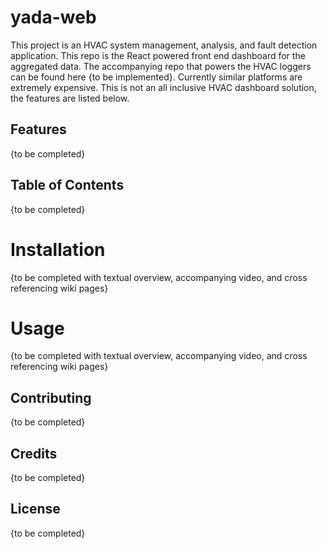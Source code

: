 # yada-web

This project is an HVAC system management, analysis, and fault detection application. This repo is the React powered front end dashboard for the aggregated data. The accompanying repo that powers the HVAC loggers can be found here {to be implemented}. Currently similar platforms are extremely expensive. This is not an all inclusive HVAC dashboard solution, the features are listed below.

## Features

{to be completed}

## Table of Contents

{to be completed}

# Installation

{to be completed with textual overview, accompanying video, and cross referencing wiki pages}

# Usage

{to be completed with textual overview, accompanying video, and cross referencing wiki pages}

## Contributing

{to be completed}

## Credits

{to be completed}

## License

{to be completed}
